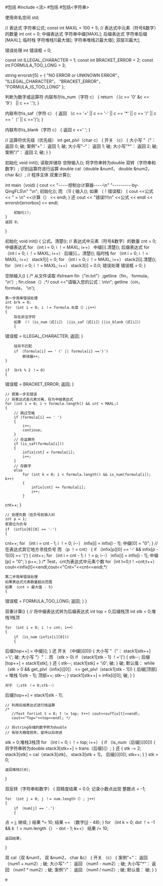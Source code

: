 


#包括<iostream>
#include <流>
#包括<cstdio>
#包括<字符串>

使用命名空间 std;

// 表达式
字符串公式;
const int MAXL = 100 + 5;
// 表达式中元素（符号&数字）的数量
int cnt = 0;
中缀表达式
字符串中缀[MAXL];
后缀表达式
字符串后缀[MAXL];
临时栈
字符堆栈1[最大值];
字符串堆栈2[最大值];
双层3[最大];

错误处理
int 错误框 = 0;

const int ILLEGAL_CHARACTER = 1;
const int BRACKET_ERROR = 2;
const int FORMULA_TOO_LONG = 3;

string errorstr[5] = { "NO ERROR or UNKNOWN ERROR"， "ILLEGAL_CHARACTER"， "BRACKET_ERROR"，
	"FORMULA_IS_TOO_LONG"
};

判断为数字或运算符
内联布尔is_num（字符 c）
{
	return （（c >= '0' &c <= '9'） || c == '.');
}

内联布尔is_saf（字符 c）
{
	返回 （c == '+' || c == '-' || c == '*' || c == '/' || c == '（' || c ==')');
}

内联布尔is_blank（字符 c）
{
	返回 c ==' ';
}

// 运算符优先级（优先级）
int get_plvl（char c）
{
	开关 （c）
	{
	大小写 "（"：
		返回 0;
		破;
	案例"+"：
		返回 1;
		破;
	大小写"-"：
		返回 1;
		破;
	大小写"*"：
		返回 2;
		破;
	案例"/"：
		返回 2;
		破;
	}
}

初始化
void init();
读取并储存
空隙输入();
将字符串转为double
双转（字符串和数字）;
识别运算符进行运算
double cal（double &num1， double &num2， char &c）;
// 程序主体
双重计算();

int main（void)
{
cout << "-----控制台计算器-----\n" "----------by-QingFLS\n" "\n";
	初始化();
	而 （1)
	{
		输入();
		如果 （！错误框）
		{
cout <<公式 << " = \n" <<计算（） << endl;
		}
		还
cout << "错误!!!\n" <<公式 << endl << errorstr[errorbox] << endl;

		初始化();
	}
	返回 0;
}

初始化
void init()
{
公式。清楚();
	// 表达式中元素（符号&数字）的数量
cnt = 0;
	中缀表达式
	for （int i = 0; i ！= MAXL; i++）
中缀[i].清楚();
	后缀表达式
	for （int i = 0; i ！= MAXL; i++）
后缀[i].。清楚();
	临时栈
	for （int i = 0; i ！= MAXL; i++）
stack1[i] = 0;
	for （int i = 0; i ！= MAXL; i++）
stack2[i].清楚();
	for （int i = 0; i ！= MAXL; i++）
stack3[i] = 0.0;
	错误处理
错误框 = 0;
}

空隙输入()
{
	/* 从文件读取 ifstream fin（"in.txt"）;getline（fin， formula， '\n'）;
fin.close（）;*/
cout <<"请输入您的公式：\n\n";
	getline（cin， formula， '\n');

	第一步简单错误处理
	int brk = 0;
	for （int i = 0; i ！= formula.长度（）;i++）
	{
		存在非法字符
		如果 （！（is_num（式[i]） ||is_saf（式[i]）||is_blank（式[i]））
		{
错误框 = ILLEGAL_CHARACTER;
			返回;
		}

		括号不匹配
		if （formula[i] == '（' || formula[i] ==')')
			断续器++;
	}

	if （brk % 2 ！= 0)
	{
错误框 = BRACKET_ERROR;
		返回;
	}

	// 若第一步无错误
	// 将表达式各元素分离，存为中缀表达式
	for (int i = 0; i < formula.length() && cnt < MAXL;)
	{
		// 跳过空格
		if (formula[i] == ' ')
		{
			i++;
			continue;
		}
		// 存运算符
		if (is_saf(formula[i]))
		{
			infix[cnt] = formula[i];
			i++;
		}
		// 存数字
		else
			for (int k = 0; i < formula.length() && is_num(formula[i]); k++)
			{
				infix[cnt] += formula[i];
				i++;
			}
cnt++;
	}

	// 处理负数（在负号前插入0）
	int p = 1;
	若首位为负号
	if （infix[0][0] == '-')
	{
cnt++;
		for （int i = cnt - 1; i ！= 0; i--）
infix[i] = infix[i - 1];
中缀[0] = "0";
	}
	// 在表达式其它地方寻找负号
	而 （p ！= cnt）
	{
		if （infix[p][0] == '-' && infix[p - 1][0] == '(')
		{
cnt++;
			for （int i = cnt - 1; i ！= p; i--）
infix[i] = infix[i - 1];
中缀[p] = "0";
		}
p++;
	}
	/* 
Test，cnt为表达式中元素个数 for（int t=0;t！=cnt;t++）
cout<<infix[t]<<endl;cout<<"Cnt="<<cnt<<endl;*/

	第二步简单错误处理
	如果表达式元素数量超出范围
	如果 （cnt > 最大值 - 5)
	{
错误框 = FORMULA_TOO_LONG;
		返回;
	}
}

双重计算()
{
	// 将中缀表达式转为后缀表达式
	int top = 0;后缀栈顶
	int stk = 0;堆栈1栈顶

	for （int i = 0; i ！= cnt; i++）
	{
		if （is_num（infix[i][0]))
		{
后缀[top++] = 中缀[i];
		}
		还
			开关 （中缀[i][0])
			{
			大小写 "（"：
stack1[stk++] ='(';
				破;
			大小写 "）"：
				而 （stk > 0)
					if （stack1[stk - 1] ！='(')
					{
stk--;
后缀[top++] = stack1[stk];
					}
					还
					{
stk--;
stack1[stk] = '\0';
						破;
					}
				破;
			默认值：
				while （stk > 0 && get_plvl（infix[i][0]） <= get_plvl（stack1[stk - 1]))
				{
后缀[顶部] = 堆栈 1[stk - 1];
顶部++;
stk--;
				}
stack1[stk++] = infix[i][0];
				破;
			}
	}

	对于 （;stk ！= 0;stk--）
后缀[top++] = stack1[stk - 1];

	// 利用后缀表达式进行栈运算
	/* 
	   //Test for(int t = 0; t != top; t++) cout<<suffix[t]<<endl;
	   cout<<"Top="<<top<<endl; */

	// 将string存储的数字转为double
	// 有较大精度损失，留待以后改进

stk = 0;堆栈3栈顶
	for （int i = 0; i ！= top; i++）
	{
		if （is_num（后缀[i][0]))
		{
			将字符串转为double
stack3[stk++] = trans（后缀[i]）;
		}
		还
		{
stk -= 2;
stack3[stk] = cal（stack3[stk]， stack3[stk + 1]， 后缀[i][0]);
stk++;
		}
	}
stk = 0;

	返回堆栈3[0];
}

双反转（字符串和数字）
{
	双精度结果 = 0.0;
	记录小数点出现
	整数点 = -1;

	for （int j = 0; j ！= num.length（）; j++）
	{
		if （num[j] == '.')
		{
点 = j;
			继续;
		}
结果 *= 10;
结果 += （数字[j] - 48);
	}
	for （int k = 0; dot ！= -1 && k ！= num.length（） - dot - 1; k++）
结果 /= 10;

	返回结果;
}

双 cal（双 &num1， 双 &num2， char &c）
{
	开关 （c）
	{
	案例"+"：
		返回 （num1 + num2）;
		破;
	大小写"-"：
		返回 （num1 - num2）;
		破;
	大小写"*"：
		返回 （num1 * num2）;
		破;
	案例"/"：
		返回 （num1 / num2）;
		破;
	默认值：
		破;
	}
}


e
